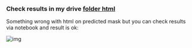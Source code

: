 ### Check results in my drive [folder html](https://drive.google.com/drive/folders/1eYlaoGxwuzo9B0WVmLErkwtoL7Ib7XHr?usp=sharing)

Something wrong with html on predicted mask but you can check results via notebook and result is ok:

![img](https://github.com/germanjke/segmentation_of_cigg_butts/blob/master/cigarette_butt_segmentation/results/%D0%A1%D0%BD%D0%B8%D0%BC%D0%BE%D0%BA%20%D1%8D%D0%BA%D1%80%D0%B0%D0%BD%D0%B0%20%D0%BE%D1%82%202020-10-05%2021-50-11.png)
